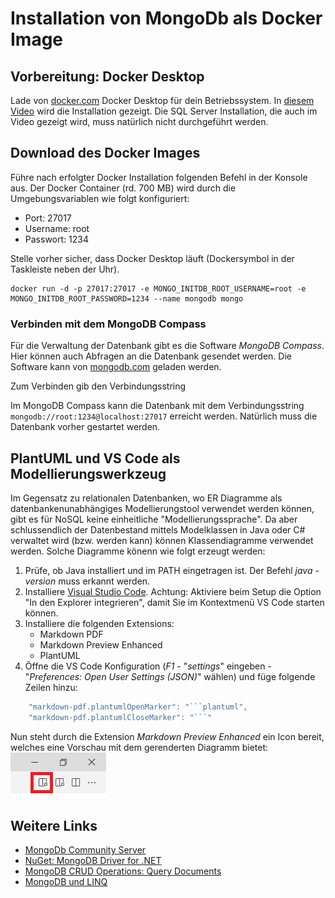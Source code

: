 # Installation von MongoDb als Docker Image

## Vorbereitung: Docker Desktop
Lade von [docker.com](https://docs.docker.com/get-docker/) Docker Desktop für dein Betriebssystem.
In [diesem Video](https://www.youtube.com/watch?v=EfZTHVe0Z_c) wird die Installation gezeigt.
Die SQL Server Installation, die auch im Video gezeigt wird, muss natürlich nicht durchgeführt werden.

## Download des Docker Images

Führe nach erfolgter Docker Installation folgenden Befehl in der Konsole aus. Der Docker Container
(rd. 700 MB) wird durch die Umgebungsvariablen wie folgt konfiguriert:

- Port: 27017
- Username: root
- Passwort: 1234

Stelle vorher sicher, dass Docker Desktop läuft (Dockersymbol in der Taskleiste neben der Uhr).
```
docker run -d -p 27017:27017 -e MONGO_INITDB_ROOT_USERNAME=root -e MONGO_INITDB_ROOT_PASSWORD=1234 --name mongodb mongo
```

### Verbinden mit dem MongoDB Compass

Für die Verwaltung der Datenbank gibt es die Software *MongoDB Compass*. Hier können auch Abfragen
an die Datenbank gesendet werden. Die Software kann von [mongodb.com](https://www.mongodb.com/products/compass)
geladen werden.

Zum Verbinden gib den Verbindungsstring

Im MongoDB Compass kann die Datenbank mit dem Verbindungsstring `mongodb://root:1234@localhost:27017` erreicht
werden. Natürlich muss die Datenbank vorher gestartet werden.

## PlantUML und VS Code als Modellierungswerkzeug

Im Gegensatz zu relationalen Datenbanken, wo ER Diagramme als datenbankenunabhängiges Modellierungstool
verwendet werden können, gibt es für NoSQL keine einheitliche "Modellierungssprache". Da aber
schlussendlich der Datenbestand mittels Modelklassen in Java oder C# verwaltet wird (bzw. werden kann)
können Klassendiagramme verwendet werden. Solche Diagramme könenn wie folgt erzeugt werden:

1. Prüfe, ob Java installiert und im PATH eingetragen ist. Der Befehl *java -version* muss erkannt werden.
1. Installiere [Visual Studio Code](https://code.visualstudio.com). Achtung: Aktiviere beim Setup
   die Option "In den Explorer integrieren", damit Sie im Kontextmenü VS Code starten können.
1. Installiere die folgenden Extensions:
   - Markdown PDF
   - Markdown Preview Enhanced
   - PlantUML
1. Öffne die VS Code Konfiguration (*F1* - "*settings*" eingeben - "*Preferences: Open User Settings (JSON)*" wählen)
   und füge folgende Zeilen hinzu:

```javascript
    "markdown-pdf.plantumlOpenMarker": "```plantuml",
    "markdown-pdf.plantumlCloseMarker": "```"   
```

Nun steht durch die Extension *Markdown Preview Enhanced* ein Icon bereit, welches eine Vorschau mit
dem gerenderten Diagramm bietet:
![](preview_vscode.png)

## Weitere Links

- [MongoDb Community Server](https://www.mongodb.com/try/download/community)
- [NuGet: MongoDB Driver for .NET](https://www.nuget.org/packages/MongoDB.Driver/)
- [MongoDB CRUD Operations: Query Documents](https://docs.mongodb.com/manual/tutorial/query-documents/)
- [MongoDB und LINQ](https://mongodb.github.io/mongo-csharp-driver/2.11/reference/driver/crud/linq/)

